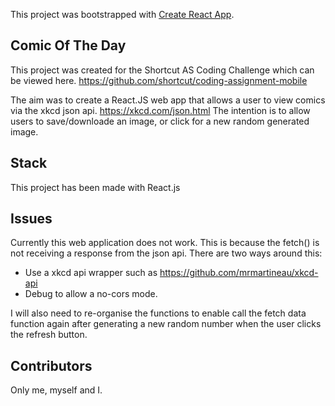 This project was bootstrapped with [Create React App](https://github.com/facebook/create-react-app).

## Comic Of The Day

This project was created for the Shortcut AS Coding Challenge which can be viewed here. https://github.com/shortcut/coding-assignment-mobile

The aim was to create a React.JS web app that allows a user to view comics via the xkcd json api. https://xkcd.com/json.html
The intention is to allow users to save/downloade an image, or click for a new random generated image. 

## Stack

This project has been made with React.js

## Issues

Currently this web application does not work.
This is because the fetch() is not receiving a response from the json api. There are two ways around this:
- Use a xkcd api wrapper such as https://github.com/mrmartineau/xkcd-api
- Debug to allow a no-cors mode. 

I will also need to re-organise the functions to enable call the fetch data function again after generating a new random number when the user clicks the refresh button. 

## Contributors

Only me, myself and I.



